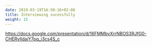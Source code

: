 ```yaml
---
date: 2019-03-19T16:50:16+02:00
title: Interviewing sucessfully
weight: 15
---
```

https://docs.google.com/presentation/d/16FMMbvXrrNBOS3RJfG0-CHERvlldaiY7pq_i3cs4S_c